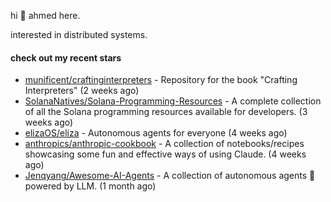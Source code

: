 hi 👋 ahmed here.

interested in distributed systems.

#### check out my recent stars

- [munificent/craftinginterpreters](https://github.com/munificent/craftinginterpreters) - Repository for the book &#34;Crafting Interpreters&#34; (2 weeks ago)
- [SolanaNatives/Solana-Programming-Resources](https://github.com/SolanaNatives/Solana-Programming-Resources) - A complete collection of all the Solana programming resources available for developers. (3 weeks ago)
- [elizaOS/eliza](https://github.com/elizaOS/eliza) - Autonomous agents for everyone (4 weeks ago)
- [anthropics/anthropic-cookbook](https://github.com/anthropics/anthropic-cookbook) - A collection of notebooks/recipes showcasing some fun and effective ways of using Claude. (4 weeks ago)
- [Jenqyang/Awesome-AI-Agents](https://github.com/Jenqyang/Awesome-AI-Agents) - A collection of autonomous agents 🤖️ powered by LLM. (1 month ago)

